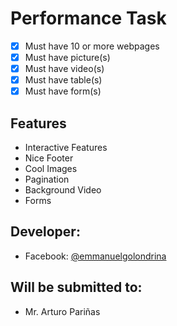 # Performance Task
- [x]  Must have 10 or more webpages
- [x]  Must have picture(s)
- [x]  Must have video(s)
- [x]  Must have table(s)
- [x]  Must have form(s)
## Features
- Interactive Features
- Nice Footer
- Cool Images
- Pagination 
- Background Video
- Forms



## Developer:

- Facebook: [@emmanuelgolondrina](https://www.facebook.com/profile.php?id=100004811797956)
## Will be submitted to:
- Mr. Arturo Pariñas
